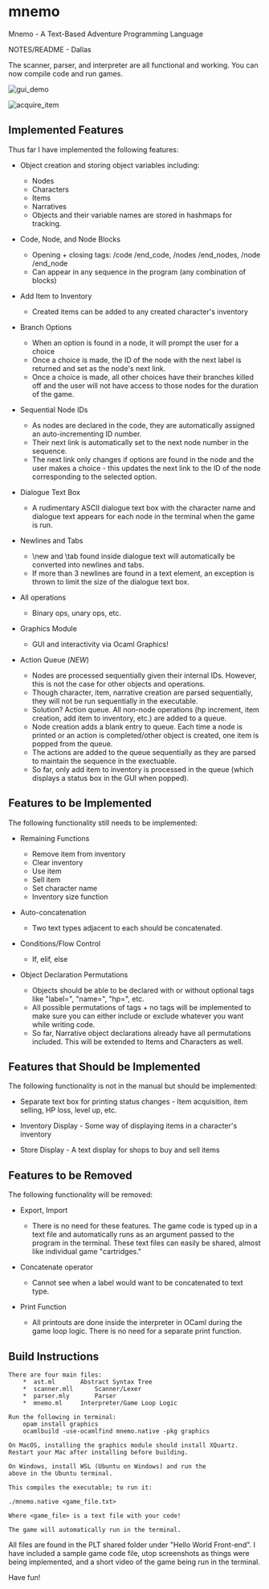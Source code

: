 # mnemo
 Mnemo - A Text-Based Adventure Programming Language
 
NOTES/README - Dallas

The scanner, parser, and interpreter are all functional and working.  You can
now compile code and run games.

![gui_demo](https://github.com/user-attachments/assets/d7bde540-2aec-4024-8f7b-8d280dfb01bf)

![acquire_item](https://github.com/user-attachments/assets/37ede206-6f83-4210-ab93-766d980f9740)

## Implemented Features
Thus far I have implemented the following features:

 -  Object creation and storing object variables including:
	*  Nodes
	*  Characters
	*  Items
	*  Narratives
	*  Objects and their variable names are stored in hashmaps for tracking.

 -  Code, Node, and Node Blocks
	*  Opening + closing tags: /code /end_code, /nodes /end_nodes, 
		/node /end_node
	*  Can appear in any sequence in the program (any combination of blocks)

 -  Add Item to Inventory
	*  Created items can be added to any created character's inventory

 -  Branch Options
	*  When an option is found in a node, it will prompt the user for a choice
	*  Once a choice is made, the ID of the node with the next label is 
	   returned and set as the node's next link.
	*  Once a choice is made, all other choices have their branches killed off
	   and the user will not have access to those nodes for the duration of the
           game.

 -  Sequential Node IDs
	*  As nodes are declared in the code, they are automatically assigned an
	   auto-incrementing ID number.  
	*  Their next link is automatically set to the next node number in the
	   sequence.  
	*  The next link only changes if options are found in the node and the
	   user makes a choice - this updates the next link to the ID of the
	   node corresponding to the selected option.

 -  Dialogue Text Box
	*  A rudimentary ASCII dialogue text box with the character name and
	   dialogue text appears for each node in the terminal when the game is
	   run.

 -  Newlines and Tabs
	*  \new and \tab found inside dialogue text will automatically be converted
           into newlines and tabs.
	*  If more than 3 newlines are found in a text element, an exception is
	   thrown to limit the size of the dialogue text box.

 -  All operations
	*  Binary ops, unary ops, etc.

 -  Graphics Module
	*  GUI and interactivity via Ocaml Graphics!
 
 - Action Queue (*NEW*)
    *  Nodes are processed sequentially given their internal IDs.  However, this
       is not the case for other objects and operations.
    *  Though character, item, narrative creation are parsed sequentially, they
       will not be run sequentially in the executable.
    *  Solution?  Action queue.  All non-node operations (hp increment, item
       creation, add item to inventory, etc.) are added to a queue. 
    *  Node creation adds a blank entry to queue.  Each time a node is printed
       or an action is completed/other object is created, one item is popped
       from the queue.
    *  The actions are added to the queue sequentially as they are parsed to
       maintain the sequence in the exectuable.
    *  So far, only add item to inventory is processed in the queue (which displays
       a status box in the GUI when popped).
   

## Features to be Implemented

The following functionality still needs to be implemented:

 *  Remaining Functions
	-  Remove item from inventory
	-  Clear inventory
	-  Use item
	-  Sell item
	-  Set character name
	-  Inventory size function

 *  Auto-concatenation
	-  Two text types adjacent to each should be concatenated.

 *  Conditions/Flow Control
	-  If, elif, else

 *  Object Declaration Permutations
	-  Objects should be able to be declared with or without optional tags
	   like "label=", "name=", "hp=", etc.  
	-  All possible permutations of tags + no tags will be implemented to 
	   make sure you can either include or exclude whatever you want while
	   writing code.
	-  So far, Narrative object declarations already have all permutations
	   included.  This will be extended to Items and Characters as well.

## Features that Should be Implemented
The following functionality is not in the manual but should be implemented:

  *  Separate text box for printing status changes
	-  Item acquisition, item selling, HP loss, level up, etc.

  *  Inventory Display
	-  Some way of displaying items in a character's inventory

  *  Store Display
	-  A text display for shops to buy and sell items


## Features to be Removed
The following functionality will be removed:

 *  Export, Import
	-  There is no need for these features.  The game code is typed up in a
           text file and automatically runs as an argument passed to the program
	   in the terminal.  These text files can easily be shared, almost like
	   individual game "cartridges."

 *  Concatenate operator
	-  Cannot see when a label would want to be concatenated to text type.

 *  Print Function
	-  All printouts are done inside the interpreter in OCaml during the game
	   loop logic.  There is no need for a separate print function.

## Build Instructions

	There are four main files:
		*  ast.ml		Abstract Syntax Tree
		*  scanner.mll		Scanner/Lexer
		*  parser.mly		Parser
		*  mnemo.ml		Interpreter/Game Loop Logic
  
	Run the following in terminal:
 		opam install graphics
   		ocamlbuild -use-ocamlfind mnemo.native -pkg graphics

	On MacOS, installing the graphics module should install XQuartz.
 	Restart your Mac after installing before building.

  	On Windows, install WSL (Ubuntu on Windows) and run the
   	above in the Ubuntu terminal.
    
	This compiles the executable; to run it:

	./mnemo.native <game_file.txt>

	Where <game_file> is a text file with your code!

	The game will automatically run in the terminal.
 

All files are found in the PLT shared folder under "Hello World Front-end".  I
have included a sample game code file, utop screenshots as things were being
implemented, and a short video of the game being run in the terminal.

Have fun!
